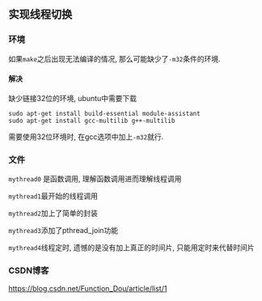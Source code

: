 

## 实现线程切换

### 环境

如果`make`之后出现无法编译的情况, 那么可能缺少了`-m32`条件的环境.

#### 解决

缺少链接32位的环境, ubuntu中需要下载

```shell
sudo apt-get install build-essential module-assistant
sudo apt-get install gcc-multilib g++-multilib
```

需要使用32位环境时, 在gcc选项中加上`-m32`就行.



### 文件

`mythread0` 是函数调用, 理解函数调用进而理解线程调用

`mythread1`最开始的线程调用

`mythread2`加上了简单的封装

`mythread3`添加了pthread_join功能

`mythread4`线程定时, 遗憾的是没有加上真正的时间片, 只能用定时来代替时间片



### CSDN博客

https://blog.csdn.net/Function_Dou/article/list/1
